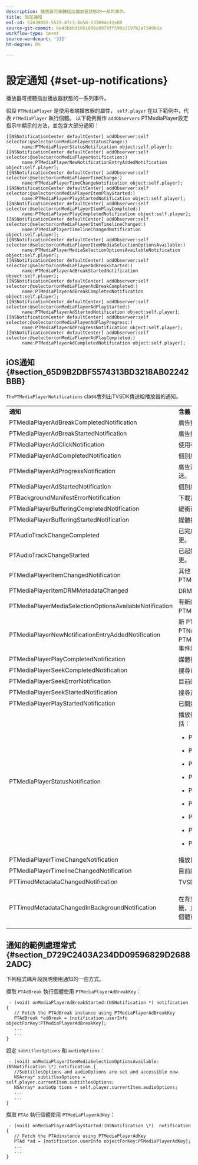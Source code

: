```yaml
---
description: 播放器可接聽指出播放器狀態的一系列事件。
title: 設定通知
exl-id: 52039895-5529-4fc3-8e58-13309de12e80
source-git-commit: be43bbbd1051886c8979ff590a3197b2a7249b6a
workflow-type: tm+mt
source-wordcount: '332'
ht-degree: 0%

---
```


# 設定通知 {#set-up-notifications}

播放器可接聽指出播放器狀態的一系列事件。

假設 `PTMediaPlayer` 是使用者端播放器的屬性， `self.player` 在以下範例中，代表 `PTMediaPlayer` 執行個體。 以下範例實作 `addObservers` PTMediaPlayer設定指示中顯示的方法，並包含大部分通知：

```
[[NSNotificationCenter defaultCenter] addObserver:self selector:@selector(onMediaPlayerStatusChange:)  
      name:PTMediaPlayerStatusNotification object:self.player]; 
[[NSNotificationCenter defaultCenter] addObserver:self selector:@selector(onMediaPlayerNotification:)  
      name:PTMediaPlayerNewNotificationEntryAddedNotification object:self.player]; 
[[NSNotificationCenter defaultCenter] addObserver:self selector:@selector(onMediaPlayerTimeChange:)  
      name:PTMediaPlayerTimeChangeNotification object:self.player]; 
[[NSNotificationCenter defaultCenter] addObserver:self selector:@selector(onMediaPlayerItemPlayStarted:)  
      name:PTMediaPlayerPlayStartedNotification object:self.player]; 
[[NSNotificationCenter defaultCenter] addObserver:self selector:@selector(onMediaPlayerItemPlayCompleted:)  
      name:PTMediaPlayerPlayCompletedNotification object:self.player]; 
[[NSNotificationCenter defaultCenter] addObserver:self selector:@selector(onMediaPlayerItemTimelineChanged:)  
      name:PTMediaPlayerTimelineChangedNotification object:self.player]; 
[[NSNotificationCenter defaultCenter] addObserver:self selector:@selector(onMediaPlayerItemMediaSelectionOptionsAvailable:)  
      name:PTMediaPlayerMediaSelectionOptionsAvailableNotification object:self.player]; 
[[NSNotificationCenter defaultCenter] addObserver:self selector:@selector(onMediaPlayerAdBreakStarted:)  
      name:PTMediaPlayerAdBreakStartedNotification object:self.player]; 
[[NSNotificationCenter defaultCenter] addObserver:self selector:@selector(onMediaPlayerAdBreakCompleted:)  
      name:PTMediaPlayerAdBreakCompletedNotification object:self.player]; 
[[NSNotificationCenter defaultCenter] addObserver:self selector:@selector(onMediaPlayerAdPlayStarted:)  
      name:PTMediaPlayerAdStartedNotification object:self.player]; 
[[NSNotificationCenter defaultCenter] addObserver:self selector:@selector(onMediaPlayerAdPlayProgress:)  
      name:PTMediaPlayerAdProgressNotification object:self.player]; 
[[NSNotificationCenter defaultCenter] addObserver:self selector:@selector(onMediaPlayerAdPlayCompleted:)  
      name:PTMediaPlayerAdCompletedNotification object:self.player]; 
```

## iOS通知 {#section_65D9B2DBF5574313BD3218AB02242BBB}

`ThePTMediaPlayerNotifications` class會列出TVSDK傳送給播放器的通知。

<table frame="all" colsep="1" rowsep="1" id="table_ios_notifications"> 
 <tbody> 
  <tr rowsep="1"> 
   <td colname="1"> <b>通知</b> </td> 
   <td colname="2"> <b>含義</b> </td> 
  </tr> 
  <tr rowsep="1"> 
   <td colname="1"> <span class="codeph"> PTMediaPlayerAdBreakCompletedNotification </span> </td> 
   <td colname="2"> 廣告插播結束。 </td> 
  </tr> 
  <tr rowsep="1"> 
   <td colname="1"> <span class="codeph"> PTMediaPlayerAdBreakStartedNotification </span> </td> 
   <td colname="2"> 廣告插播開始。 </td> 
  </tr> 
  <tr rowsep="1"> 
   <td colname="1"> <span class="codeph"> PTMediaPlayerAdClickNotification </span> </td> 
   <td colname="2"> 使用者已按一下橫幅廣告。 </td> 
  </tr> 
  <tr rowsep="1"> 
   <td colname="1"> <span class="codeph"> PTMediaPlayerAdCompletedNotification </span> </td> 
   <td colname="2"> 個別廣告結束。 </td> 
  </tr> 
  <tr rowsep="1"> 
   <td colname="1"> <span class="codeph"> PTMediaPlayerAdProgressNotification </span> </td> 
   <td colname="2"> 廣告進行中；在廣告播放時持續傳送。 </td> 
  </tr> 
  <tr rowsep="1"> 
   <td colname="1"> <span class="codeph"> PTMediaPlayerAdStartedNotification </span> </td> 
   <td colname="2"> 個別廣告開始。 </td> 
  </tr> 
  <tr rowsep="1"> 
   <td colname="1"> <span class="codeph"> PTBackgroundManifestErrorNotification </span> </td> 
   <td colname="2"> 下載背景資訊清單失敗。 </td> 
  </tr> 
  <tr rowsep="1"> 
   <td colname="1"> <span class="codeph"> PTMediaPlayerBufferingCompletedNotification </span> </td> 
   <td colname="2"> 緩衝已完成。 </td> 
  </tr> 
  <tr rowsep="1"> 
   <td colname="1"> <span class="codeph"> PTMediaPlayerBufferingStartedNotification </span> </td> 
   <td colname="2"> 媒體播放器進入緩衝狀態。 </td> 
  </tr> 
  <tr rowsep="1"> 
   <td colname="1"> <span class="codeph"> PTAudioTrackChangeCompleted </span> </td> 
   <td colname="2"> 已完成目前播放媒體音訊軌跡的變更。 </td> 
  </tr> 
  <tr rowsep="1"> 
   <td colname="1"> <span class="codeph"> PTAudioTrackChangeStarted </span> </td> 
   <td colname="2"> 已起始目前播放媒體音訊軌跡的變更。 </td> 
  </tr> 
  <tr rowsep="1"> 
   <td colname="1"> <span class="codeph"> PTMediaPlayerItemChangedNotification </span> </td> 
   <td colname="2"> 其他 <span class="codeph"> PTMediaPlayerItem </span> 的 <span class="codeph"> PTMediaPlayer </span> 已設定。 </td> 
  </tr> 
  <tr rowsep="1"> 
   <td colname="1"> <span class="codeph"> PTMediaPlayerItemDRMMetadataChanged </span> </td> 
   <td colname="2"> DRM中繼資料已變更。 </td> 
  </tr> 
  <tr rowsep="1"> 
   <td colname="1"> <span class="codeph"> PTMediaPlayerMediaSelectionOptionsAvailableNotification </span> </td> 
   <td colname="2"> 有新的字幕和替代的音軌( <span class="codeph"> PTMediaSelectionOption </span>)。 </td> 
  </tr> 
  <tr rowsep="1"> 
   <td colname="1"> <span class="codeph"> PTMediaPlayerNewNotificationEntryAddedNotification </span> </td> 
   <td colname="2"> 新 <span class="codeph"> PTNotification </span> 已新增至 <span class="codeph"> PTNotificationHistoryItem </span> 目前的 <span class="codeph"> PTMediaPlayerItem </span>，也就是將通知事件新增至通知歷史記錄時。 </td> 
  </tr> 
  <tr rowsep="1"> 
   <td colname="1"> <span class="codeph"> PTMediaPlayerPlayCompletedNotification </span> </td> 
   <td colname="2"> 媒體播放已結束。 </td> 
  </tr> 
  <tr rowsep="1"> 
   <td colname="1"> <span class="codeph"> PTMediaPlayerSeekCompletedNotification </span> </td> 
   <td colname="2"> 搜尋已完成。 </td> 
  </tr> 
  <tr rowsep="1"> 
   <td colname="1"> <span class="codeph"> PTMediaPlayerSeekErrorNotification </span> </td> 
   <td colname="2"> 目前的搜尋作業失敗。 </td> 
  </tr> 
  <tr rowsep="1"> 
   <td colname="1"> <span class="codeph"> PTMediaPlayerSeekStartedNotification </span> </td> 
   <td colname="2"> 搜尋正在開始。 </td> 
  </tr> 
  <tr rowsep="1"> 
   <td colname="1"> <span class="codeph"> PTMediaPlayerPlayStartedNotification </span> </td> 
   <td colname="2"> 已開始播放。 </td> 
  </tr> 
  <tr rowsep="1"> 
   <td colname="1"> <span class="codeph"> PTMediaPlayerStatusNotification </span> </td> 
   <td colname="2"> 播放器狀態已變更。 可能的狀態值包括： 
    <ul id="ul_DDBE8CAD5D5A46D2AAA6B98F0754A881"> 
     <li id="li_48F9AD580BCB4BB8A5C2DFED0DF9970F"> <p> <span class="codeph"> PTMediaPlayerStatusCreated </span> </p> </li> 
     <li id="li_EDFB0765CF14422A95C9119DA3394163"> <p> <span class="codeph"> PTMediaPlayerStatusInitializing </span> </p> </li> 
     <li id="li_06E1576D50C646C19E88F0F14912F2C0"> <p> <span class="codeph"> PTMediaPlayerStatusInitialized </span> </p> </li> 
     <li id="li_E8B7157B5B234DFFABC2E5BEC241AB84"> <p> <span class="codeph"> PTMediaPlayerStatusReady </span> </p> </li> 
     <li id="li_FF2E66B390154EAA8791B4D874CC62E1"> <p> <span class="codeph"> PTMediaPlayerStatusPlaying </span> </p> </li> 
     <li id="li_6F3306832B7642E4BEE84068383AFAF3"> <p> <span class="codeph"> PTMediaPlayerStatusPaused </span> </p> </li> 
     <li id="li_AE579AB888954F89A7F1115CAC0655E6"> <p> <span class="codeph"> PTMediaPlayerStatusStopped </span> </p> </li> 
     <li id="li_A4CEB39374E84B4AA4F7202E67B9BE43"> <p> <span class="codeph"> PTMediaPlayerStatusCompleted </span> </p> </li> 
     <li id="li_C50EB9C459264641A9FF70EF901D7474"> <p> <span class="codeph"> PTMediaPlayerStatusError </span> </p> </li> 
    </ul> </td> 
  </tr> 
  <tr rowsep="1"> 
   <td colname="1"> <span class="codeph"> PTMediaPlayerTimeChangeNotification </span> </td> 
   <td colname="2"> 播放目前時間已變更。 </td> 
  </tr> 
  <tr rowsep="1"> 
   <td colname="1"> <span class="codeph"> PTMediaPlayerTimelineChangedNotification </span> </td> 
   <td colname="2"> 目前的播放器時間軸已變更。 </td> 
  </tr> 
  <tr rowsep="1"> 
   <td colname="1" colsep="1" rowsep="1"> <span class="codeph"> PTTimedMetadataChangedNotification </span> </td> 
   <td colname="2"> TVSDK首次出現訂閱的標籤。 </td> 
  </tr> 
  <tr rowsep="1"> 
   <td colname="1"> <span class="codeph"> PTTimedMetadataChangedInBackgroundNotification </span> </td> 
   <td colname="2"> <p>在背景資訊清單上識別了訂閱的標籤，並新增了 <span class="codeph"> Ptimedmetadata </span> 執行個體已從中準備。 </p> </td> 
  </tr> 
 </tbody> 
</table>

## 通知的範例處理常式 {#section_D729C2403A234DD09596829D26882ADC}

下列程式碼片段說明使用通知的一些方式。

擷取 `PTAdBreak` 執行個體使用 `PTMediaPlayerAdBreakKey`：

```
 - (void) onMediaPlayerAdBreakStarted:(NSNotification *) notification { 
   // Fetch the PTAdBreak instance using PTMediaPlayerAdBreakKey 
   PTAdBreak *adBreak = [notification.userInfo objectForKey:PTMediaPlayerAdBreakKey]; 
   ... 
   ... 
} 
```

設定 `subtitlesOptions` 和 `audioOptions`：

```
 - (void) onMediaPlayerItemMediaSelectionOptionsAvailable:(NSNotification \*) notification { 
   //SubtitlesOptions and audioOptions are set and accessible now. 
   NSArray* subtitlesOptions = self.player.currentItem.subtitlesOptions;  
   NSArray* audioOp tions = self.player.currentItem.audioOptions; 
   ... 
   ... 
} 
```

擷取 `PTAd` 執行個體使用 `PTMediaPlayerAdKey`：

```
 - (void) onMediaPlayerAdPlayStarted:(NSNotification \*)  notification { 
   // Fetch the PTAdinstance using PTMediaPlayerAdKey 
   PTAd *ad = [notification.userInfo objectForKey:PTMediaPlayerAdKey]; 
   ... 
   ... 
} 
```
